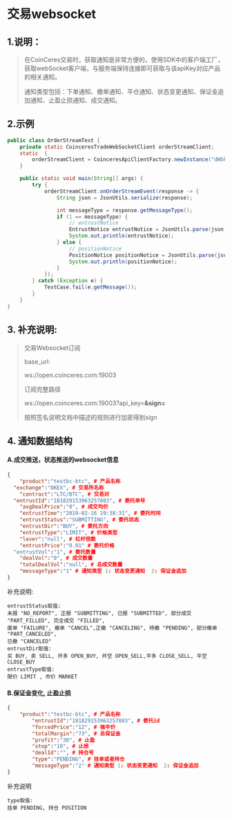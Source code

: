 # 交易websocket



## 1.说明：

> 在CoinCeres交易时，获取通知是非常方便的，使用SDK中的客户端工厂，获取webSocket客户端，与服务端保持连接即可获取与该apiKey对应产品的相关通知。
>
> 通知类型包括：下单通知、撤单通知、平仓通知、状态变更通知、保证金追加通知、止盈止损通知、成交通知。



## 2.示例

```java
public class OrderStreamTest {
    private static CoinceresTradeWebSocketClient orderStreamClient;
    static  {
        orderStreamClient = CoinceresApiClientFactory.newInstance("dWbkgDeLIzLavnYs","dePW2XslyzFYnTuc41yRhqHIUWEVco4W").newTradeWebSocketClient();
    }

    public static void main(String[] args) {
        try {
            orderStreamClient.onOrderStreamEvent(response -> {
                String json = JsonUtils.serialize(response);

                int messageType = response.getMessageType();
                if (1 == messageType) {
                    // entrustNotice
                    EntrustNotice entrustNotice = JsonUtils.parse(json, EntrustNotice.class);
                    System.out.println(entrustNotice);
                } else {
                    // positionNotice
                    PositionNotice positionNotice = JsonUtils.parse(json, PositionNotice.class);
                    System.out.println(positionNotice);
                }
            });
        } catch (Exception e) {
            TestCase.fail(e.getMessage());
        }
    }
}
```

## 3. 补充说明:

   >交易Websocket订阅
   >
   >
   >
   >base_url:
   >
   > ws://open.coinceres.com:19003
   >
   >
   >
   >订阅完整路径
   >
   > ws://open.coinceres.com:19003?api_key=**********&sign=**********
   >
   >按照签名说明文档中描述的规则进行加密得到sign



## 4. 通知数据结构

#### A.成交推送，状态推送的websocket信息

```json
{
	"product":"testbc-btc", # 产品名称
  "exchange":"OKEX", # 交易所名称
	"contract":"LTC/BTC", # 交易对
  "entrustId":"181829153963257883", # 委托单号
	"avgDealPrice":"0", # 成交均价
	"entrustTime":"2019-02-16 19:38:31", # 委托时间
	"entrustStatus":"SUBMITTING", # 委托状态 
	"entrustDir":"BUY", # 委托方向
	"entrustType":"LIMIT", # 价格类型
	"lever":"null", # 杠杆倍数
	"entrustPrice":"0.01" # 委托价格
  "entrustVol":"1", # 委托数量
	"dealVol":"0", # 成交数量
	"totalDealVol":"null", # 总成交数量
	"messageType":"1" # 通知类型 1: 状态变更通知  2: 保证金追加
}
```

补充说明:

```
entrustStatus取值:
未报 "NO_REPORT", 正报 "SUBMITTING", 已报 "SUBMITTED", 部分成交 "PART_FILLED", 完全成交 "FILLED",
废单 "FAILURE", 撤单 "CANCEL",正撤 "CANCELING", 待撤 "PENDING", 部分撤单 "PART_CANCELED",
已撤 "CANCELED"
entrustDir取值:
买 BUY, 卖 SELL, 开多 OPEN_BUY, 开空 OPEN_SELL,平多 CLOSE_SELL, 平空CLOSE_BUY
entrustType取值:
限价 LIMIT , 市价 MARKET
```

#### B.保证金变化, 止盈止损

```json
{    
    "product":"testbc-btc", # 产品名称
		"entrustId":"181829153963257883", # 委托id
		"forcedPrice":"12", # 强平价
		"totalMargin":"73", # 总保证金
		"profit":"30", # 止盈
		"stop":"10", # 止损
		"dealId":"", # 持仓号
		"type":"PENDING", # 挂单或者持仓
		"messageType":"2" # 通知类型 1: 状态变更通知  2: 保证金追加
}
```

补充说明

```
type取值:
挂单 PENDING, 持仓 POSITION
```
